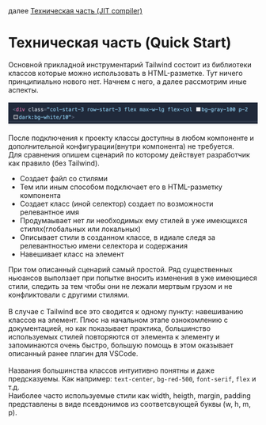 <div>
далее
<a href="08.md">
Техническая часть (JIT compiler)
</a>
</div>

<h1>Техническая часть (Quick Start)</h1>

<div>
Основной прикладной инструментарий Tailwind состоит из библиотеки классов которые можно использовать в HTML-разметке. Тут ничего принципиально нового нет. Начнем с него, а далее рассмотрим иные аспекты.
</div>

<br/>
<div>
<img src='./basicExample.jpg'>
</div>
<br/>

<div>
После подключения к проекту классы доступны в любом компоненте и дополнительной конфигурации(внутри компонента) не требуется.
</div>

<div>
Для сравнения опишем сценарий по которому действует разработчик как правило (без Tailwind).
</div>

<ul>
<li>
Создает файл со стилями
</li>
<li>
Тем или иным способом подключает его в HTML-разметку компонента
</li>
<li>
Создает класс (иной селектор) создает по возможности релевантное имя
</li>
<li>
Продумаывает нет ли необходимых ему стилей в уже имеющихся стилях(глобальных или локальных)
</li>
<li>
Описывает стили в созданном классе, в идиале следя за релевантностью имени селектора и содержания
</li>
<li>
Навешивает класс на элемент
</li>
</ul>

<div>
При том описанный сценарий самый простой. Ряд существенных ньюансов выползает при попытке вносить изменения в уже имеющиеся стили, следить за тем чтобы они не лежали мертвым грузом и не конфликтовали с другими стилями.
</div>

<br/>

<div>
В случае с Tailwind все это сводится к одному пункту: навешиванию классов на элемент.
Плюс на начальном этапе ознокомлению с документацией, но как показывает практика, большинство используемых стилей повторяются от элемента к элементу и запоминаются очень быстро, большую помощь в этом оказывает описанный ранее плагин для VSCode.
</div>

<br/>

<div>
Названия большинства классов интуитивно понятны и даже предсказуемы. Как например: <code>text-center</code>, <code>bg-red-500</code>, <code>font-serif</code>, <code>flex</code> и т.д.
</div>

<div>
Наиболее часто используемые стили как width, heigth, margin, padding представлены в виде псевдонимов из соответсвующей буквы (w, h, m, p).
</div>
